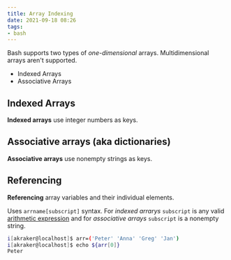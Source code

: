 ```yaml
---
title: Array Indexing
date: 2021-09-18 08:26
tags:
- bash
---
```


Bash supports two types of _one-dimensional_ arrays. Multidimensional arrays
aren't supported.

* Indexed Arrays
* Associative Arrays

## Indexed Arrays

**Indexed arrays** use integer numbers as keys.

## Associative arrays (aka dictionaries)

**Associative arrays** use nonempty strings as keys.

## Referencing

**Referencing** array variables and their individual elements.

Uses `arrname[subscript]` syntax. For _indexed arrarys_ `subscript` is any valid 
[arithmetic expression](20210918075345-arithmetic-evaluation.md) and for
_associative arrays_ `subscript` is a nonempty string.

```bash
i[akraker@localhost]$ arr=('Peter' 'Anna' 'Greg' 'Jan')
i[akraker@localhost]$ echo ${arr[0]}
Peter
```
